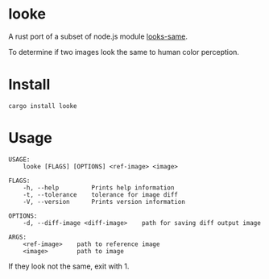 # looke

A rust port of a subset of node.js module [looks-same](https://github.com/gemini-testing/looks-same).

To determine if two images look the same to human color perception.

# Install

```
cargo install looke
```

# Usage

```
USAGE:
    looke [FLAGS] [OPTIONS] <ref-image> <image>

FLAGS:
    -h, --help         Prints help information
    -t, --tolerance    tolerance for image diff
    -V, --version      Prints version information

OPTIONS:
    -d, --diff-image <diff-image>    path for saving diff output image

ARGS:
    <ref-image>    path to reference image
    <image>        path to image
```

If they look not the same, exit with 1.
